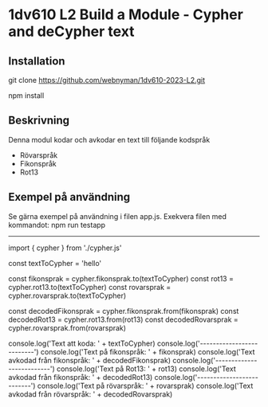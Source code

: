 # 1dv610 L2 Build a Module - Cypher and deCypher text

## Installation
git clone https://github.com/webnyman/1dv610-2023-L2.git

npm install

## Beskrivning
Denna modul kodar och avkodar en text till följande kodspråk
- Rövarspråk
- Fikonspråk
- Rot13

## Exempel på användning
Se gärna exempel på användning i filen app.js.
Exekvera filen med kommandot: npm run testapp

---
import { cypher } from './cypher.js'

const textToCypher = 'hello'

const fikonsprak = cypher.fikonsprak.to(textToCypher) 
const rot13 = cypher.rot13.to(textToCypher) 
const rovarsprak = cypher.rovarsprak.to(textToCypher) 

const decodedFikonsprak = cypher.fikonsprak.from(fikonsprak)
const decodedRot13 = cypher.rot13.from(rot13)
const decodedRovarsprak = cypher.rovarsprak.from(rovarsprak) 

console.log('Text att koda: ' + textToCypher)
console.log('--------------------------')
console.log('Text på fikonspråk: ' + fikonsprak)
console.log('Text avkodad från fikonspråk: ' + decodedFikonsprak)
console.log('--------------------------')
console.log('Text på Rot13: ' + rot13)
console.log('Text avkodad från fikonspråk: ' + decodedRot13)
console.log('--------------------------')
console.log('Text på rövarspråk: ' + rovarsprak)
console.log('Text avkodad från rövarspråk: ' + decodedRovarsprak)

